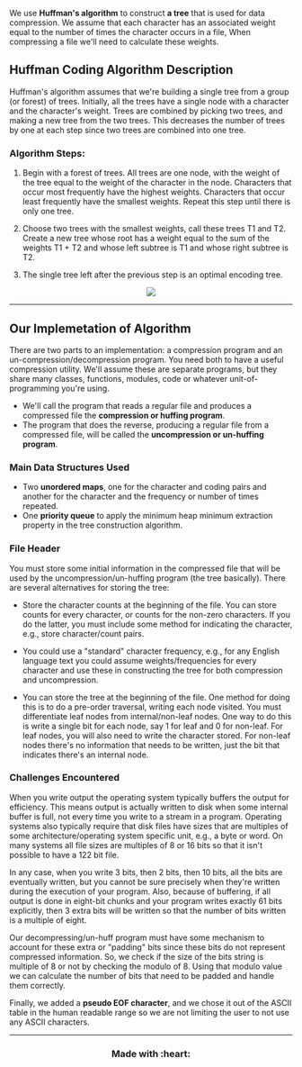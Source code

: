 We use **Huffman's algorithm** to construct **a tree** that is used for data compression. 
We assume that each character has an associated weight equal to the number of times the character occurs in a file,
When compressing a file we'll need to calculate these weights.

## Huffman Coding Algorithm Description

Huffman's algorithm assumes that we're building a single tree from a group (or forest) of trees. 
Initially, all the trees have a single node with a character and the character's weight. 
Trees are combined by picking two trees, and making a new tree from the two trees. 
This decreases the number of trees by one at each step since two trees are combined into one tree.

### Algorithm Steps:

1. Begin with a forest of trees. All trees are one node, with the weight of the tree equal to the weight of the character in the node. 
Characters that occur most frequently have the highest weights. Characters that occur least frequently have the smallest weights.
Repeat this step until there is only one tree.

2. Choose two trees with the smallest weights, call these trees T1 and T2. Create a new tree whose root has a weight equal to the sum of the weights T1 + T2 and whose left subtree is T1 and whose right subtree is T2.

3. The single tree left after the previous step is an optimal encoding tree.

<p align='center'><img src='https://upload.wikimedia.org/wikipedia/commons/d/d8/HuffmanCodeAlg.png'/></p>

---

## Our Implemetation of Algorithm

There are two parts to an implementation: a compression program and an un-compression/decompression program. 
You need both to have a useful compression utility. We'll assume these are separate programs, but they share many classes, functions, modules, code or whatever unit-of-programming you're using. 

- We'll call the program that reads a regular file and produces a compressed file the **compression or huffing program**.  
- The program that does the reverse, producing a regular file from a compressed file, will be called the **uncompression or un-huffing program**.


### Main Data Structures Used
- Two **unordered maps**, one for the character and coding pairs and another for the character and the frequency or number of times repeated.
- One **priority queue** to apply the minimum heap minimum extraction property in the tree construction algorithm.


### File Header

You must store some initial information in the compressed file that will be used by the uncompression/un-huffing program (the tree basically). There are several alternatives for storing the tree:

- Store the character counts at the beginning of the file. You can store counts for every character, or counts for the non-zero characters. If you do the latter, you must include some method for indicating the character, e.g., store character/count pairs.

- You could use a "standard" character frequency, e.g., for any English language text you could assume weights/frequencies for every character and use these in constructing the tree for both compression and uncompression.

- You can store the tree at the beginning of the file. One method for doing this is to do a pre-order traversal, writing each node visited. You must differentiate leaf nodes from internal/non-leaf nodes. One way to do this is write a single bit for each node, say 1 for leaf and 0 for non-leaf. For leaf nodes, you will also need to write the character stored. For non-leaf nodes there's no information that needs to be written, just the bit that indicates there's an internal node.

### Challenges Encountered

When you write output the operating system typically buffers the output for efficiency. This means output is actually written to disk when some internal buffer is full, not every time you write to a stream in a program. Operating systems also typically require that disk files have sizes that are multiples of some architecture/operating system specific unit, e.g., a byte or word. On many systems all file sizes are multiples of 8 or 16 bits so that it isn't possible to have a 122 bit file.

In any case, when you write 3 bits, then 2 bits, then 10 bits, all the bits are eventually written, but you cannot be sure precisely when they're written during the execution of your program. Also, because of buffering, if all output is done in eight-bit chunks and your program writes exactly 61 bits explicitly, then 3 extra bits will be written so that the number of bits written is a multiple of eight.

Our decompressing/un-huff program must have some mechanism to account for these extra or "padding" bits since these bits do not represent compressed information.
So, we check if the size of the bits string is multiple of 8 or not by checking the modulo of 8. Using that modulo value we can calculate the number of bits that need to be padded and handle them correctly. 

Finally, we added a **pseudo EOF character**, and we chose it out of the ASCII table in the human readable range so we are not limiting the user to not use any ASCII characters.

---

<h3 align='center'> Made with :heart:</h3>
